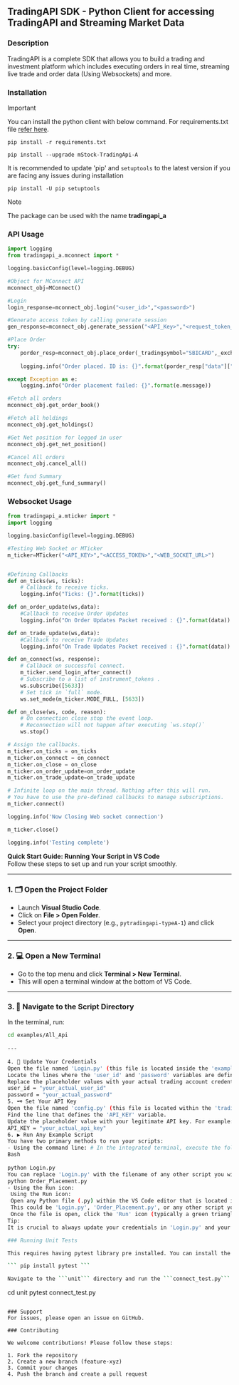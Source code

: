## TradingAPI SDK - Python Client for accessing TradingAPI and Streaming Market Data

### Description
TradingAPI is a complete SDK that allows you to build a trading and investment platform which includes executing orders in real time, streaming live trade and order data (Using Websockets) and more. 

### Installation


> [!IMPORTANT]
> You can install the python client with below command. For requirements.txt file [refer here](https://github.com/MiraeAsset-mStock/pytradingapi-typeA/blob/main/requirements.txt).

```
pip install -r requirements.txt

pip install --upgrade mStock-TradingApi-A
```

It is recommended to update 'pip' and `setuptools` to the latest version if you are facing any issues during installation

```
pip install -U pip setuptools
```

>[!NOTE]
>The package can be used with the name **tradingapi_a**

### API Usage

```python
import logging
from tradingapi_a.mconnect import *

logging.basicConfig(level=logging.DEBUG)

#Object for MConnect API
mconnect_obj=MConnect()

#Login
login_response=mconnect_obj.login("<user_id>","<password>")

#Generate access token by calling generate session
gen_response=mconnect_obj.generate_session("<API_Key>","<request_token_here>","<checksum>")

#Place Order
try:
    porder_resp=mconnect_obj.place_order(_tradingsymbol="SBICARD",_exchange="NSE",_transaction_type="BUY",_order_type="MARKET",_quantity="10",_product="CNC",_validity="DAY",_price="0",_trigger_price="0")
    
    logging.info("Order placed. ID is: {}".format(porder_resp["data"]["order_id"]))

except Exception as e:
    logging.info("Order placement failed: {}".format(e.message))

#Fetch all orders
mconnect_obj.get_order_book()

#Fetch all holdings
mconnect_obj.get_holdings()

#Get Net position for logged in user
mconnect_obj.get_net_position()

#Cancel All orders
mconnect_obj.cancel_all()

#Get fund Summary
mconnect_obj.get_fund_summary()

```

### Websocket Usage
```python
from tradingapi_a.mticker import *
import logging

logging.basicConfig(level=logging.DEBUG)

#Testing Web Socket or MTicker
m_ticker=MTicker("<API_KEY>","<ACCESS_TOKEN>","<WEB_SOCKET_URL>")


#Defining Callbacks
def on_ticks(ws, ticks):
    # Callback to receive ticks.
    logging.info("Ticks: {}".format(ticks))

def on_order_update(ws,data):
    #Callback to receive Order Updates
    logging.info("On Order Updates Packet received : {}".format(data))

def on_trade_update(ws,data):
    #Callback to receive Trade Updates
    logging.info("On Trade Updates Packet received : {}".format(data))

def on_connect(ws, response):
    # Callback on successful connect.
    m_ticker.send_login_after_connect()
    # Subscribe to a list of instrument_tokens .
    ws.subscribe([5633])
    # Set tick in `full` mode.
    ws.set_mode(m_ticker.MODE_FULL, [5633])

def on_close(ws, code, reason):
    # On connection close stop the event loop.
    # Reconnection will not happen after executing `ws.stop()`
    ws.stop()

# Assign the callbacks.
m_ticker.on_ticks = on_ticks
m_ticker.on_connect = on_connect
m_ticker.on_close = on_close
m_ticker.on_order_update=on_order_update
m_ticker.on_trade_update=on_trade_update

# Infinite loop on the main thread. Nothing after this will run.
# You have to use the pre-defined callbacks to manage subscriptions.
m_ticker.connect()

logging.info('Now Closing Web socket connection')

m_ticker.close()

logging.info('Testing complete')


```

**Quick Start Guide: Running Your Script in VS Code**  
Follow these steps to set up and run your script smoothly.
 
---
 
### 1. 🗂️ Open the Project Folder
- Launch **Visual Studio Code**.
- Click on **File > Open Folder**.
- Select your project directory (e.g., `pytradingapi-typeA-1`) and click **Open**.
 
---
 
### 2. 💻 Open a New Terminal
- Go to the top menu and click **Terminal > New Terminal**.
- This will open a terminal window at the bottom of VS Code.
 
---
 
### 3. 📁 Navigate to the Script Directory
In the terminal, run:
```bash
cd examples/All_Api
 
---
 
4. 🔑 Update Your Credentials
Open the file named 'Login.py' (this file is located inside the 'examples/All_Api' directory).
Locate the lines where the 'user_id' and 'password' variables are defined.
Replace the placeholder values with your actual trading account credentials. For example:
user_id = "your_actual_user_id"
password = "your_actual_password"
5. 🗝️ Set Your API Key
Open the file named 'config.py' (this file is located within the 'tradingapi_a' directory).
Find the line that defines the 'API_KEY' variable.
Update the placeholder value with your legitimate API key. For example:
API_KEY = "your_actual_api_key"
6. ▶️ Run Any Example Script
You have two primary methods to run your scripts:
- Using the command line: # In the integrated terminal, execute the following command to run a script:
Bash
 
python Login.py
You can replace 'Login.py' with the filename of any other script you wish to execute from the 'examples/All_Api' directory, for instance:
python Order_Placement.py
- Using the Run icon:
 Using the Run icon:
 Open any Python file (.py) within the VS Code editor that is located inside the 'examples/All_Api' folder.
 This could be 'Login.py', 'Order_Placement.py', or any other script you wish to run from that directory.
 Once the file is open, click the 'Run' icon (typically a green triangle) located in the top-right corner of the VS Code interface to execute the currently displayed script.
Tip:
It is crucial to always update your credentials in 'Login.py' and your API key in 'config.py' before running any script for the very first time, and whenever these credentials change.

### Running Unit Tests

This requires having pytest library pre installed. You can install the same via pip:

``` pip install pytest ```

Navigate to the ```unit``` directory and run the ```connect_test.py``` file using pytest

```
cd unit
pytest connect_test.py
```

### Support
For issues, please open an issue on GitHub.

### Contributing

We welcome contributions! Please follow these steps:

1. Fork the repository
2. Create a new branch (feature-xyz)
3. Commit your changes
4. Push the branch and create a pull request
